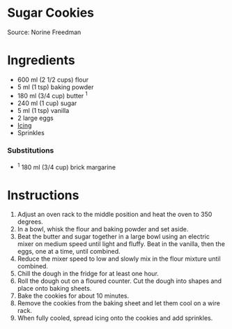 # Sugar Cookies

Source: Norine Freedman

# Ingredients
* 600 ml (2 1/2 cups) flour
* 5 ml (1 tsp) baking powder
* 180 ml (3/4 cup) butter <sup>1</sup>
* 240 ml (1 cup) sugar
* 5 ml (1 tsp) vanilla
* 2 large eggs
* [Icing](../../icing/icing.md)
* Sprinkles

### Substitutions
* <sup>1</sup> 180 ml (3/4 cup) brick margarine

# Instructions
1. Adjust an oven rack to the middle position and heat the oven to 350 degrees.
1. In a bowl, whisk the flour and baking powder and set aside.
1. Beat the butter and sugar together in a large bowl using an electric mixer on medium speed until light and fluffy. Beat in the vanilla, then the eggs, one at a time, until combined.
1. Reduce the mixer speed to low and slowly mix in the flour mixture until combined.
1. Chill the dough in the fridge for at least one hour.
1. Roll the dough out on a floured counter. Cut the dough into shapes and place onto baking sheets.
1. Bake the cookies for about 10 minutes.
1. Remove the cookies from the baking sheet and let them cool on a wire rack.
1. When fully cooled, spread icing onto the cookies and add sprinkles.
